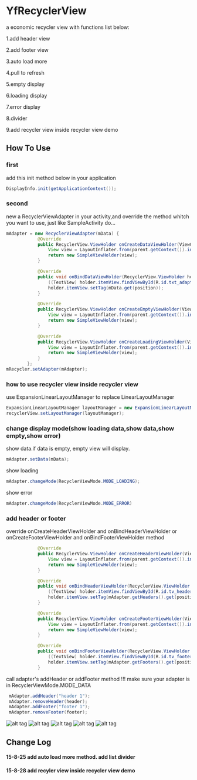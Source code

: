 # YfRecyclerView
a economic recycler view with functions list below:

1.add header view

2.add footer view

3.auto load more

4.pull to refresh

5.empty display

6.loading display

7.error display

8.divider

9.add recycler view inside recycler view demo

## How To Use

### first
add this init method below in your application

```Java
DisplayInfo.init(getApplicationContext());
```


### second
new a RecyclerViewAdapter in your activity,and override the method whitch you want to use, just like SampleActivity do...

```Java
mAdapter = new RecyclerViewAdapter(mData) {
            @Override
            public RecyclerView.ViewHolder onCreateDataViewHolder(ViewGroup parent) {
                View view = LayoutInflater.from(parent.getContext()).inflate(R.layout.adapter_item, parent, false);
                return new SimpleViewHolder(view);
            }

            @Override
            public void onBindDataViewHolder(RecyclerView.ViewHolder holder, int position) {
                ((TextView) holder.itemView.findViewById(R.id.txt_adapter_item)).setText((String) mData.get(position) + " page is " + mCurrentPage);
                holder.itemView.setTag(mData.get(position));
            }

            @Override
            public RecyclerView.ViewHolder onCreateEmptyViewHolder(ViewGroup parent) {
                View view = LayoutInflater.from(parent.getContext()).inflate(R.layout.view_empty_material, parent, false);
                return new SimpleViewHolder(view);
            }

            @Override
            public RecyclerView.ViewHolder onCreateLoadingViewHolder(ViewGroup parent) {
                View view = LayoutInflater.from(parent.getContext()).inflate(R.layout.view_loading_material, parent, false);
                return new SimpleViewHolder(view);
            }
        };
mRecycler.setAdapter(mAdapter);
```

### how to use recycler view inside recycler view

use ExpansionLinearLayoutManager to replace LinearLayoutManager

```Java
ExpansionLinearLayoutManager layoutManager = new ExpansionLinearLayoutManager(getApplicationContext(), LinearLayoutManager.VERTICAL, false);
recyclerView.setLayoutManager(layoutManager);
```

### change display mode(show loading data,show data,show empty,show error)

show data.if data is empty, empty view will display.

```Java
mAdapter.setData(mData);
```

show loading

```Java
mAdapter.changeMode(RecyclerViewMode.MODE_LOADING);
```

show error

```Java
mAdapter.changeMode(RecyclerViewMode.MODE_ERROR)
```

### add header or footer

override onCreateHeaderViewHolder and onBindHeaderViewHolder or onCreateFooterViewHolder and onBindFooterViewHolder method

```Java
            @Override
            public RecyclerView.ViewHolder onCreateHeaderViewHolder(ViewGroup parent) {
                View view = LayoutInflater.from(parent.getContext()).inflate(R.layout.view_header1, parent, false);
                return new SimpleViewHolder(view);
            }

            @Override
            public void onBindHeaderViewHolder(RecyclerView.ViewHolder holder, int position) {
                ((TextView) holder.itemView.findViewById(R.id.tv_header)).setText(mAdapter.getHeaders().get(position).toString());
                holder.itemView.setTag(mAdapter.getHeaders().get(position).toString());
            }

            @Override
            public RecyclerView.ViewHolder onCreateFooterViewHolder(ViewGroup parent) {
                View view = LayoutInflater.from(parent.getContext()).inflate(R.layout.view_footer1, parent, false);
                return new SimpleViewHolder(view);
            }

            @Override
            public void onBindFooterViewHolder(RecyclerView.ViewHolder holder, int position) {
                ((TextView) holder.itemView.findViewById(R.id.tv_footer)).setText(mAdapter.getFooters().get(position).toString());
                holder.itemView.setTag(mAdapter.getFooters().get(position).toString());
            }
```

call adapter's addHeader or addFooter method
!!! make sure your adapter is in RecyclerViewMode.MODE_DATA

```Java
 mAdapter.addHeader("header 1");
 mAdapter.removeHeader(header);
 mAdapter.addFooter("footer 1");
 mAdapter.removeFooter(footer);
```


![alt tag](https://github.com/yefengfreedom/RecyclerViewWithHeaderFooterLoadingEmptyViewErrorView/blob/master/preview/6.png)
![alt tag](https://github.com/yefengfreedom/RecyclerViewWithHeaderFooterLoadingEmptyViewErrorView/blob/master/preview/1.png)
![alt tag](https://github.com/yefengfreedom/RecyclerViewWithHeaderFooterLoadingEmptyViewErrorView/blob/master/preview/3.png)
![alt tag](https://github.com/yefengfreedom/RecyclerViewWithHeaderFooterLoadingEmptyViewErrorView/blob/master/preview/4.png)
![alt tag](https://github.com/yefengfreedom/RecyclerViewWithHeaderFooterLoadingEmptyViewErrorView/blob/master/preview/5.png)

## Change Log
#### 15-8-25  add auto load more method.  add list divider

#### 15-8-28  add recyler view inside recycler view demo

